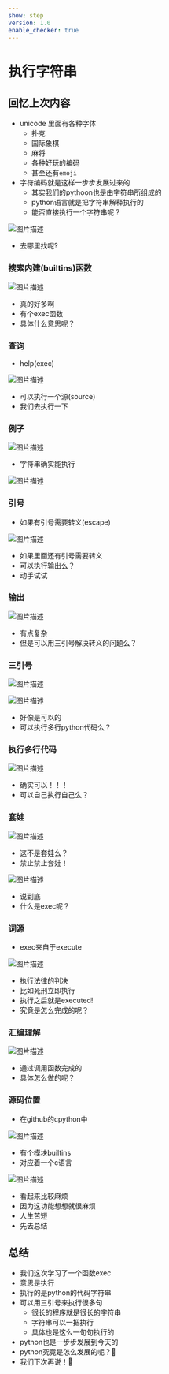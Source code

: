 ```yaml
---
show: step
version: 1.0
enable_checker: true
---
```


# 执行字符串

## 回忆上次内容

- unicode 里面有各种字体
  - 扑克
  - 国际象棋
  - 麻将
  - 各种好玩的编码
  - 甚至还有`emoji`
- 字符编码就是这样一步步发展过来的
	- 其实我们的pythoon也是由字符串所组成的
	- python语言就是把字符串解释执行的
	- 能否直接执行一个字符串呢？

![图片描述](https://doc.shiyanlou.com/courses/uid1190679-20210228-1614504055856)

- 去哪里找呢?

### 搜索内建(builtins)函数

![图片描述](https://doc.shiyanlou.com/courses/uid1190679-20220828-1661648025198/wm)

- 真的好多啊
- 有个exec函数
- 具体什么意思呢？

### 查询

- help(exec)

![图片描述](https://doc.shiyanlou.com/courses/uid1190679-20220828-1661648363573/wm)

- 可以执行一个源(source)
- 我们去执行一下

### 例子

![图片描述](https://doc.shiyanlou.com/courses/uid1190679-20220828-1661648499494/wm)

- 字符串确实能执行

![图片描述](https://doc.shiyanlou.com/courses/uid1190679-20220828-1661648568969/wm)

### 引号

- 如果有引号需要转义(escape)

![图片描述](https://doc.shiyanlou.com/courses/uid1190679-20220828-1661648519956/wm)

- 如果里面还有引号需要转义
- 可以执行输出么？
- 动手试试

### 输出

![图片描述](https://doc.shiyanlou.com/courses/uid1190679-20220828-1661648755633/wm)

- 有点复杂
- 但是可以用三引号解决转义的问题么？

### 三引号

![图片描述](https://doc.shiyanlou.com/courses/uid1190679-20220828-1661648924714/wm)

![图片描述](https://doc.shiyanlou.com/courses/uid1190679-20220828-1661648934085/wm)

- 好像是可以的
- 可以执行多行python代码么？

### 执行多行代码

![图片描述](https://doc.shiyanlou.com/courses/uid1190679-20220828-1661649099413/wm)

- 确实可以！！！
- 可以自己执行自己么？

### 套娃

![图片描述](https://doc.shiyanlou.com/courses/uid1190679-20220828-1661650499583/wm)

- 这不是套娃么？
- 禁止禁止套娃！

![图片描述](https://doc.shiyanlou.com/courses/uid1190679-20220828-1661650558352/wm)

- 说到底
- 什么是exec呢？

### 词源

- exec来自于execute

![图片描述](https://doc.shiyanlou.com/courses/uid1190679-20220828-1661649284006/wm)

- 执行法律的判决
- 比如死刑立即执行
- 执行之后就是executed!
- 究竟是怎么完成的呢？

### 汇编理解

![图片描述](https://doc.shiyanlou.com/courses/uid1190679-20220828-1661649585772/wm)

- 通过调用函数完成的
- 具体怎么做的呢？

### 源码位置

- 在github的cpython中

![图片描述](https://doc.shiyanlou.com/courses/uid1190679-20220828-1661650392914/wm)

- 有个模块builtins
- 对应着一个c语言

![图片描述](https://doc.shiyanlou.com/courses/uid1190679-20220828-1661650400681/wm)

- 看起来比较麻烦
- 因为这功能想想就很麻烦
- 人生苦短
- 先去总结


## 总结
- 我们这次学习了一个函数exec
- 意思是执行
- 执行的是python的代码字符串
- 可以用三引号来执行很多句	
	- 很长的程序就是很长的字符串
	- 字符串可以一把执行
	- 具体也是这么一句句执行的
- python也是一步步发展到今天的
- python究竟是怎么发展的呢？🤔
- 我们下次再说！👋
